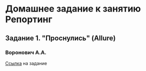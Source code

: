 # Домашнее задание к занятию Репортинг
## Задание 1. "Проснулись" (Allure)
### Воронович А.А.

[Ссылка](https://github.com/netology-code/aqa-homeworks/tree/master/reporting#%D0%B7%D0%B0%D0%B4%D0%B0%D1%87%D0%B0-1---%D0%BF%D1%80%D0%BE%D1%81%D0%BD%D1%83%D0%BB%D0%B8%D1%81%D1%8C-allure) на задание